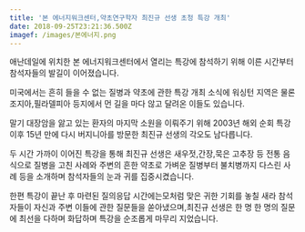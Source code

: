 ```yaml
---
title: '본 에너지워크센터,약초연구학자 최진규 선생 초청 특강 개최'
date: 2018-09-25T23:21:36.500Z
imagef: /images/본에너지.png
---
```

애난데일에 위치한 본 에너지워크센터에서 열리는 특강에 참석하기 위해 이른 시간부터 참석자들의 발길이 이어졌습니다.

미국에서는 흔히 들을 수 없는 질병과 약초에 관한 특강 개최 소식에 워싱턴 지역은 물론 조지아,필라델피아 등지에서 먼 길을 마다 않고 달려온 이들도 있습니다.

말기 대장암을 앓고 있는 환자의 마지막 소원을 이뤄주기 위해 2003년 해외 순회 특강 이후 15년 만에 다시 버지니아를 방문한 최진규 선생의 각오도 남다릅니다.

두 시간 가까이 이어진 특강을 통해 최진규 선생은 새우젓,간장,묵은 고추장 등 전통 음식으로 질병을 고친 사례와 주변의 흔한 약초로 가벼운 질병부터 불치병까지 다스린 사례 등을 소개하며 참석자들의 눈과 귀를 집중시켰습니다.

한편 특강이 끝난 후 마련된 질의응답 시간에는모처럼 맞은 귀한 기회를 놓칠 새라 참석자들이 자신과 주변 이들에 관한 질문들을 쏟아냈으며,최진규 선생은 한 명 한 명의 질문에 최선을 다하며 화답하며 특강을 순조롭게 마무리 지었습니다.
